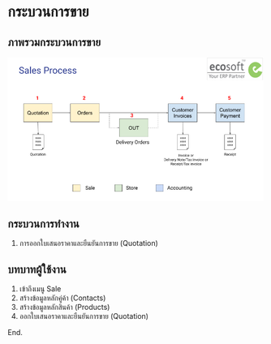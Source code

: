 # กระบวนการขาย

## ภาพรวมกระบวนการขาย

![](img/sale_overview.png)

## กระบวนการทำงาน

1. การออกใบเสนอราคาและยืนยันการขาย (Quotation)

## บทบาทผู้ใช้งาน

1. เข้าถึงเมนู Sale 
2. สร้างข้อมูลหลักคู่ค้า (Contacts)
3. สร้างข้อมูลหลักสินค้า (Products)
4. ออกใบเสนอราคาและยืนยันการขาย (Quotation)

End.

